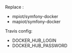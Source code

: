 Replace :
  * mpiot/symfony-docker
  * mapiot/symfony-docker
  
Travis config:
  * DOCKER_HUB_LOGIN
  * DOCKER_HUB_PASSWORD
